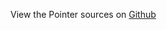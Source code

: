 
<!--
FrozenIsBool False
-->

View the Pointer sources on [Github](https://github.com/Ledoux/ShareYourSystem/tree/master/ShareYourSystem/Itemizers/Installer)

